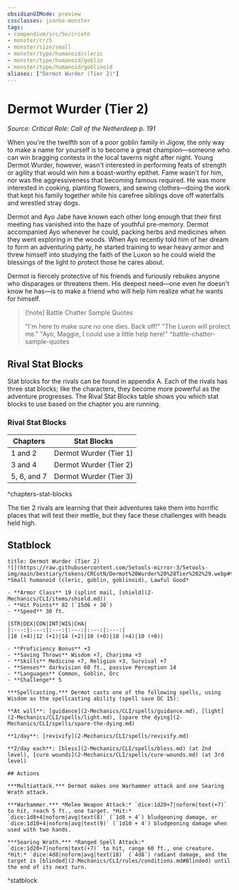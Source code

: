```yaml
---
obsidianUIMode: preview
cssclasses: json5e-monster
tags:
- compendium/src/5e/crcotn
- monster/cr/5
- monster/size/small
- monster/type/humanoid/cleric
- monster/type/humanoid/goblin
- monster/type/humanoid/goblinoid
aliases: ["Dermot Wurder (Tier 2)"]
---
```

# Dermot Wurder (Tier 2)
*Source: Critical Role: Call of the Netherdeep p. 191*  

When you're the twelfth son of a poor goblin family in Jigow, the only way to make a name for yourself is to become a great champion—someone who can win bragging contests in the local taverns night after night. Young Dermot Wurder, however, wasn't interested in performing feats of strength or agility that would win him a boast-worthy epithet. Fame wasn't for him, nor was the aggressiveness that becoming famous required. He was more interested in cooking, planting flowers, and sewing clothes—doing the work that kept his family together while his carefree siblings dove off waterfalls and wrestled stray dogs.

Dermot and Ayo Jabe have known each other long enough that their first meeting has vanished into the haze of youthful pre-memory. Dermot accompanied Ayo whenever he could, packing herbs and medicines when they went exploring in the woods. When Ayo recently told him of her dream to form an adventuring party, he started training to wear heavy armor and threw himself into studying the faith of the Luxon so he could wield the blessings of the light to protect those he cares about.

Dermot is fiercely protective of his friends and furiously rebukes anyone who disparages or threatens them. His deepest need—one even he doesn't know he has—is to make a friend who will help him realize what he wants for himself.

> [!note] Battle Chatter Sample Quotes
> 
> "I'm here to make sure no one dies. Back off!" "The Luxon will protect me." "Ayo, Maggie, I could use a little help here!"
^battle-chatter-sample-quotes

## Rival Stat Blocks

Stat blocks for the rivals can be found in appendix A. Each of the rivals has three stat blocks; like the characters, they become more powerful as the adventure progresses. The Rival Stat Blocks table shows you which stat blocks to use based on the chapter you are running.

### Rival Stat Blocks

| Chapters | Stat Blocks |
|----------|-------------|
| 1 and 2 | Dermot Wurder (Tier 1) |
| 3 and 4 | Dermot Wurder (Tier 2) |
| 5, 6, and 7 | Dermot Wurder (Tier 3) |
^chapters-stat-blocks

The tier 2 rivals are learning that their adventures take them into horrific places that will test their mettle, but they face these challenges with heads held high.

## Statblock

```ad-statblock
title: Dermot Wurder (Tier 2)
![](https://raw.githubusercontent.com/5etools-mirror-3/5etools-img/main/bestiary/tokens/CRCotN/Dermot%20Wurder%20%28Tier%202%29.webp#token)
*Small humanoid (cleric, goblin, goblinoid), Lawful Good*

- **Armor Class** 19 (splint mail, [shield](2-Mechanics/CLI/items/shield.md))
- **Hit Points** 82 (`15d6 + 30`)
- **Speed** 30 ft.

|STR|DEX|CON|INT|WIS|CHA|
|:---:|:---:|:---:|:---:|:---:|:---:|
|18 (+4)|12 (+1)|14 (+2)|10 (+0)|18 (+4)|10 (+0)|

- **Proficiency Bonus** +3
- **Saving Throws** Wisdom +7, Charisma +3
- **Skills** Medicine +7, Religion +3, Survival +7
- **Senses** darkvision 60 ft., passive Perception 14
- **Languages** Common, Goblin, Orc
- **Challenge** 5

***Spellcasting.*** Dermot casts one of the following spells, using Wisdom as the spellcasting ability (spell save DC 15):

**At will**: [guidance](2-Mechanics/CLI/spells/guidance.md), [light](2-Mechanics/CLI/spells/light.md), [spare the dying](2-Mechanics/CLI/spells/spare-the-dying.md)

**1/day**: [revivify](2-Mechanics/CLI/spells/revivify.md)

**2/day each**: [bless](2-Mechanics/CLI/spells/bless.md) (at 2nd level), [cure wounds](2-Mechanics/CLI/spells/cure-wounds.md) (at 3rd level)

## Actions

***Multiattack.*** Dermot makes one Warhammer attack and one Searing Wrath attack.

***Warhammer.*** *Melee Weapon Attack:* `dice:1d20+7|noform|text(+7)` to hit, reach 5 ft., one target. *Hit:* `dice:1d8+4|noform|avg|text(8)` (`1d8 + 4`) bludgeoning damage, or `dice:1d10+4|noform|avg|text(9)` (`1d10 + 4`) bludgeoning damage when used with two hands.

***Searing Wrath.*** *Ranged Spell Attack:* `dice:1d20+7|noform|text(+7)` to hit, range 60 ft., one creature. *Hit:* `dice:4d8|noform|avg|text(18)` (`4d8`) radiant damage, and the target is [blinded](2-Mechanics/CLI/rules/conditions.md#Blinded) until the end of its next turn.
```
^statblock